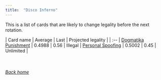 ```yaml
---
title:  "Disco Inferno"
---
```


This is a list of cards that are likely to change legality before the next rotation.

| Card name | Average | Last | Projected legality |
| :-- |
[Dogmatika Punishment](https://db.ygoprodeck.com/card/?search=Dogmatika%20Punishment) | 0.4988 | 0.56 | Illegal |
[Personal Spoofing](https://db.ygoprodeck.com/card/?search=Personal%20Spoofing) | 0.5002 | 0.45 | Unlimited |

<br>

###### [Back home](index)